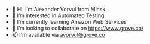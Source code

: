 - 👋 Hi, I’m Alexander Vorvul from Minsk
- 👀 I’m interested in Automated Testing
- 🌱 I’m currently learning Amazon Web Services
- 💞️ I’m looking to collaborate on https://www.grove.co/
- 📫 I'm available via avorvul@grove.co

<!---
avorvul-grove/avorvul-grove is a ✨ special ✨ repository because its `README.md` (this file) appears on your GitHub profile.
You can click the Preview link to take a look at your changes.
--->

